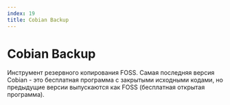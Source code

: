 ```yaml
---
index: 19
title: Cobian Backup
---
```

# Cobian Backup

Инструмент резервного копирования FOSS. Самая последняя версия Cobian - это бесплатная программа с закрытыми исходными кодами, но предыдущие версии выпускаются как FOSS (бесплатная открытая программа).
